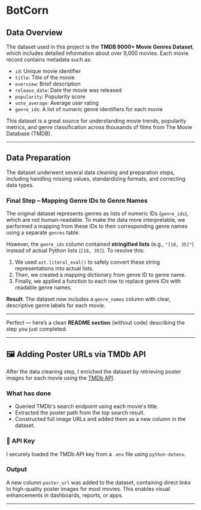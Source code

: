 # BotCorn





## Data Overview

The dataset used in this project is the **TMDB 9000+ Movie Genres Dataset**, which includes detailed information about over 9,000 movies. Each movie record contains metadata such as:

* `id`: Unique movie identifier
* `title`: Title of the movie
* `overview`: Brief description
* `release_date`: Date the movie was released
* `popularity`: Popularity score
* `vote_average`: Average user rating
* `genre_ids`: A list of numeric genre identifiers for each movie

This dataset is a great source for understanding movie trends, popularity metrics, and genre classification across thousands of films from The Movie Database (TMDB).

---

##  Data Preparation

The dataset underwent several data cleaning and preparation steps, including handling missing values, standardizing formats, and correcting data types.

###  Final Step – Mapping Genre IDs to Genre Names

The original dataset represents genres as lists of numeric IDs (`genre_ids`), which are not human-readable. To make the data more interpretable, we performed a mapping from these IDs to their corresponding genre names using a separate `genres` table.

However, the `genre_ids` column contained **stringified lists** (e.g., `"[18, 35]"`) instead of actual Python lists (`[18, 35]`). To resolve this:

1. We used `ast.literal_eval()` to safely convert these string representations into actual lists.
2. Then, we created a mapping dictionary from genre ID to genre name.
3. Finally, we applied a function to each row to replace genre IDs with readable genre names.


**Result**: The dataset now includes a `genre_names` column with clear, descriptive genre labels for each movie.

---

Perfect — here’s a clean **README section** (without code) describing the step you just completed:

---

## 🖼️ Adding Poster URLs via TMDb API

After the data cleaning step, I enriched the dataset by retrieving poster images for each movie using the [TMDb API](https://www.themoviedb.org/documentation/api).

### What has done

* Queried TMDb's search endpoint using each movie's title.
* Extracted the poster path from the top search result.
* Constructed full image URLs and added them as a new column in the dataset.

### 🔐 API Key

I securely loaded the TMDb API key from a `.env` file using `python-dotenv`.


### Output

A new column `poster_url` was added to the dataset, containing direct links to high-quality poster images for most movies. This enables visual enhancements in dashboards, reports, or apps.

---


